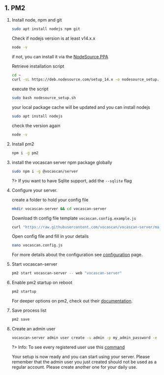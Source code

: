 ## 1. PM2

1. Install node, npm and git

   ```bash
   sudo apt install nodejs npm git
   ```

   Check if nodejs version is at least v14.x.x
   
   ```bash
   node -v
   ```

   if not, you can install it via the [NodeSource PPA]("https://www.digitalocean.com/community/tutorials/how-to-install-node-js-on-ubuntu-20-04")
   
   Retrieve installation script

   ```bash
   cd ~
   curl -sL https://deb.nodesource.com/setup_14.x -o nodesource_setup.sh
   ```

   execute the script
   ```bash
   sudo bash nodesource_setup.sh
   ```

   your local package cache will be updated and you can install nodejs

   ```bash
   sudo apt install nodejs
   ```

   check the version again

   ```bash
   node -v
   ```

2. Install pm2

   ```bash
   npm i -g pm2
   ```

3. install the vocascan server npm package globally

   ```bash
   sudo npm i -g @vocascan/server
   ```

   ?> If you want to have Sqlite support, add the `--sqlite` flag

4. Configure your server.

   create a folder to hold your config file
   
   ```bash
   mkdir vocascan-server && cd vocascan-server
   ```

   Download th config file template `vocascan.config.example.js`

   ```bash
   curl "https://raw.githubusercontent.com/vocascan/vocascan-server/main/vocascan.config.example.js" -o vocascan.config.js
   ```

   Open config file and fill in your details

   ```bash
   nano vocascan.config.js
   ```

   For more details about the configuration see [configuration](vocascan-server/configuration) page.

5. Start vocascan-server

   ```bash
   pm2 start vocascan-server -- web "vocascan-server"
   ```

6. Enable pm2 startup on reboot

   ```bash
   pm2 startup
   ```

   For deeper options on pm2, check out their
   [documentation](https://pm2.keymetrics.io/docs/usage/pm2-doc-single-page/).

7. Save process list

   ```bash
   pm2 save
   ```

8. Create an admin user

   ```bash
   vocascan-server admin user create -u admin -p my_admin_password -e admin -r admin
   ```

   ?> Info: To see every registered user use this [command]("vocascan-server/cli#list")

   Your setup is now ready and you can start using your server. Please remember that the admin user you just created should not be used as a regular account. Please create another one for your daily use.

